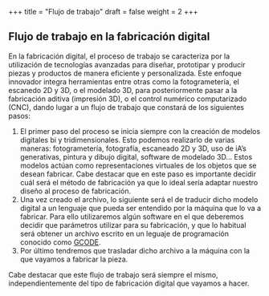 +++
title = "Flujo de trabajo"
draft = false
weight = 2
+++
## Flujo de trabajo en la fabricación digital
    
En la fabricación digital, el proceso de trabajo se caracteriza por la utilización de tecnologías avanzadas para diseñar, prototipar y producir piezas y productos de manera eficiente y personalizada. Este enfoque innovador integra herramientas entre otras como la fotogrametería, el escanedo 2D y 3D, o el modelado 3D, para posteriormente pasar a la fabricación aditiva (impresión 3D), o el control numérico computarizado (CNC), dando lugar a un flujo de trabajo que constará de los siguientes pasos: 
1. El primer paso del proceso se inicia siempre con la creación de modelos digitales bi y tridimensionales. Esto podemos realizarlo de varias maneras: fotogrametería, fotografía, escaneado 2D y 3D, uso de iA’s generativas, pintura y dibujo digital, software de modelado 3D… Estos modelos actúan como representaciones virtuales de los objetos que se desean fabricar. Cabe destacar que en este paso es importante decidir cuál será el método de fabricación ya que lo ideal sería adaptar nuestro diseño al proceso de fabricación.
2. Una vez creado el archivo, lo siguiente será el de traducir dicho modelo digital a un lenguaje que pueda ser entendido por la máquina que lo va a fabricar. Para ello utilizaremos algún software en el que deberemos decidir que parámetros utilizar para su fabricación, y que lo habitual será obtener un archivo escrito en un leguaje de programación conocido como [GCODE](https://es.wikipedia.org/wiki/G-code).
3. Por último tendremos que trasladar dicho archivo a la máquina con la que vayamos a fabricar la pieza.

Cabe destacar que este flujo de trabajo será siempre el mismo, independientemente del tipo de fabricación digital que vayamos a hacer.
